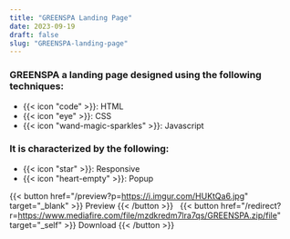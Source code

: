 ```yaml
---
title: "GREENSPA Landing Page"
date: 2023-09-19
draft: false
slug: "GREENSPA-landing-page"
---
```

### __GREENSPA__ a __landing page__ designed using the following techniques:
- {{< icon "code" >}}: HTML
- {{< icon "eye" >}}: CSS
- {{< icon "wand-magic-sparkles" >}}: Javascript  

### It is characterized by the following:
- {{< icon "star" >}}: Responsive
- {{< icon "heart-empty" >}}:  Popup

<!--adsense-->

{{< button href="/preview?p=https://i.imgur.com/HUKtQa6.jpg" target="_blank" >}}
Preview
{{< /button >}} &nbsp; {{< button href="/redirect?r=https://www.mediafire.com/file/mzdkredm7lra7qs/GREENSPA.zip/file" target="_self" >}}
Download
{{< /button >}}